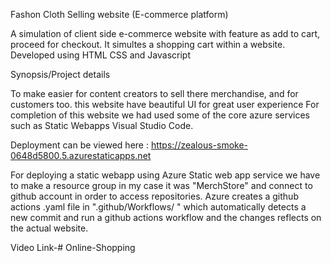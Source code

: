 Fashon Cloth Selling website (E-commerce platform)

A simulation of client side e-commerce website with feature as add to cart, proceed for checkout. It simultes a shopping cart within a website. Developed using HTML CSS and Javascript

Synopsis/Project details

To make easier for content creators to sell there merchandise, and for customers too. this website have beautiful UI for great user experience For completion of this website we had used some of the core azure services such as Static Webapps Visual Studio Code.

Deployment can be viewed here : https://zealous-smoke-0648d5800.5.azurestaticapps.net

For deploying a static webapp using Azure Static web app service we have to make a resource group in my case it was "MerchStore" and connect to github account in order to access repositories. Azure creates a github actions .yaml file in ".github/Workflows/ " which automatically detects a new commit and run a github actions workflow and the changes reflects on the actual website.

Video Link-# Online-Shopping

